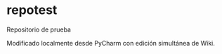 # repotest

Repositorio de prueba

Modificado localmente desde PyCharm con edición simultánea de Wiki.
